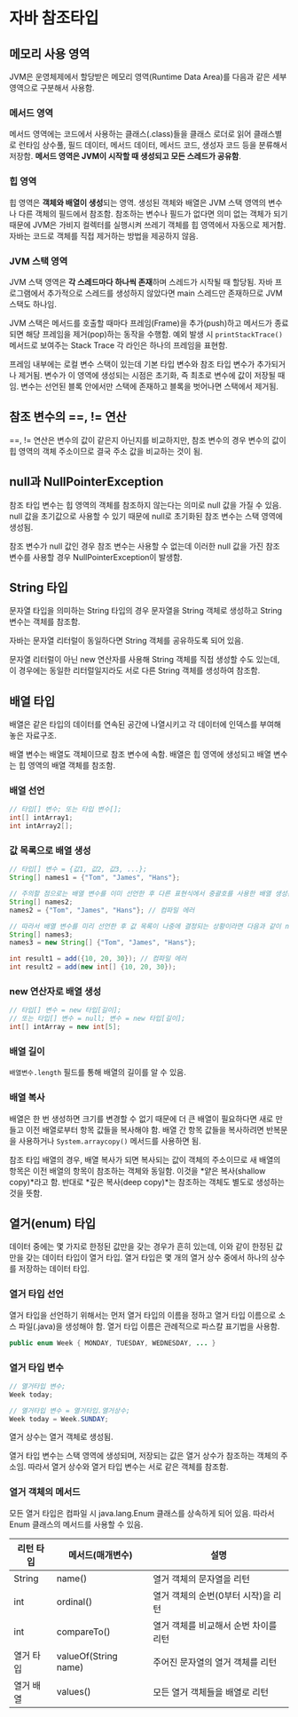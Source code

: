 # 자바 참조타입



## 메모리 사용 영역

JVM은 운영체제에서 할당받은 메모리 영역(Runtime Data Area)를 다음과 같은 세부 영역으로 구분해서 사용함.

### 메서드 영역

메서드 영역에는 코드에서 사용하는 클래스(.class)들을 클래스 로더로 읽어 클래스별로 런타임 상수풀, 필드 데이터, 메서드 데이터, 메서드 코드, 생성자 코드 등을 분류해서 저장함. **메서드 영역은 JVM이 시작할 때 생성되고 모든 스레드가 공유함**.

### 힙 영역

힙 영역은 **객체와 배열이 생성**되는 영역. 생성된 객체와 배열은 JVM 스택 영역의 변수나 다른 객체의 필드에서 참조함. 참조하는 변수나 필드가 없다면 의미 없는 객체가 되기 때문에 JVM은 가비지 컬렉터를 실행시켜 쓰레기 객체를 힙 영역에서 자동으로 제거함. 자바는 코드로 객체를 직접 제거하는 방법을 제공하지 않음.

### JVM 스택 영역

JVM 스택 영역은 **각 스레드마다 하나씩 존재**하며 스레드가 시작될 때 할당됨. 자바 프로그램에서 추가적으로 스레드를 생성하지 않았다면 main 스레드만 존재하므로 JVM 스택도 하나임.

JVM 스택은 메서드를 호출할 때마다 프레임(Frame)을 추가(push)하고 메서드가 종료되면 해당 프레임을 제거(pop)하는 동작을 수행함. 예외 발생 시 `printStackTrace()` 메서드로 보여주는 Stack Trace 각 라인은 하나의 프레임을 표현함.

프레임 내부에는 로컬 변수 스택이 있는데 기본 타입 변수와 참조 타입 변수가 추가되거나 제거됨. 변수가 이 영역에 생성되는 시점은 초기화, 즉 최초로 변수에 값이 저장될 때임. 변수는 선언된 블록 안에서만 스택에 존재하고 블록을 벗어나면 스택에서 제거됨.



## 참조 변수의 ==, != 연산

==, != 연산은 변수의 값이 같은지 아닌지를 비교하지만, 참조 변수의 경우 변수의 값이 힙 영역의 객체 주소이므로 결국 주소 값을 비교하는 것이 됨.



## null과 NullPointerException

참조 타입 변수는 힙 영역의 객체를 참조하지 않는다는 의미로 null 값을 가질 수 있음. null 값을 초기값으로 사용할 수 있기 때문에 null로 초기화된 참조 변수는 스택 영역에 생성됨.

참조 변수가 null 값인 경우 참조 변수는 사용할 수 없는데 이러한 null 값을 가진 참조 변수를 사용할 경우 NullPointerException이 발생함.



## String 타입

문자열 타입을 의미하는 String 타입의 경우 문자열을 String 객체로 생성하고 String 변수는 객체를 참조함.

자바는 문자열 리터럴이 동일하다면 String 객체를 공유하도록 되어 있음.

문자열 리터럴이 아닌 new 연산자를 사용해 String 객체를 직접 생성할 수도 있는데, 이 경우에는 동일한 리터럴일지라도 서로 다른 String 객체를 생성하여 참조함.



## 배열 타입

배열은 같은 타입의 데이터를 연속된 공간에 나열시키고 각 데이터에 인덱스를 부여해 놓은 자료구조.

배열 변수는 배열도 객체이므로 참조 변수에 속함. 배열은 힙 영역에 생성되고 배열 변수는 힙 영역의 배열 객체를 참조함.

### 배열 선언

```java
// 타입[] 변수; 또는 타입 변수[];
int[] intArray1;
int intArray2[];
```

### 값 목록으로 배열 생성

```java
// 타입[] 변수 = {값1, 값2, 값3, ...};
String[] names1 = {"Tom", "James", "Hans"};

// 주의할 점으로는 배열 변수를 이미 선언한 후 다른 표현식에서 중괄호를 사용한 배열 생성은 허용되지 않음.
String[] names2;
names2 = {"Tom", "James", "Hans"}; // 컴파일 에러

// 따라서 배열 변수를 미리 선언한 후 값 목록이 나중에 결정되는 상황이라면 다음과 같이 new 연산자를 사용해야 함.
String[] names3;
names3 = new String[] {"Tom", "James", "Hans"};

int result1 = add({10, 20, 30}); // 컴파일 에러
int result2 = add(new int[] {10, 20, 30});
```

 ### new 연산자로 배열 생성

```java
// 타입[] 변수 = new 타입[길이];
// 또는 타입[] 변수 = null; 변수 = new 타입[길이];
int[] intArray = new int[5];
```

### 배열 길이

`배열변수.length` 필드를 통해 배열의 길이를 알 수 있음.

### 배열 복사

배열은 한 번 생성하면 크기를 변경할 수 없기 때문에 더 큰 배열이 필요하다면 새로 만들고 이전 배열로부터 항목 값들을 복사해야 함. 배열 간 항목 값들을 복사하려면 반복문을 사용하거나 `System.arraycopy()` 메서드를 사용하면 됨.

참조 타입 배열의 경우, 배열 복사가 되면 복사되는 값이 객체의 주소이므로 새 배열의 항목은 이전 배열의 항목이 참조하는 객체와 동일함. 이것을 *얕은 복사(shallow copy)*라고 함. 반대로 *깊은 복사(deep copy)*는 참조하는 객체도 별도로 생성하는 것을 뜻함.



## 열거(enum) 타입

데이터 중에는 몇 가지로 한정된 값만을 갖는 경우가 흔히 있는데, 이와 같이 한정된 값만을 갖는 데이터 타입이 열거 타입. 열거 타입은 몇 개의 열거 상수 중에서 하나의 상수를 저장하는 데이터 타입.

### 열거 타입 선언

열거 타입을 선언하기 위해서는 먼저 열거 타입의 이름을 정하고 열거 타입 이름으로 소스 파일(.java)을 생성해야 함. 열거 타입 이름은 관례적으로 파스칼 표기법을 사용함.

```java
public enum Week { MONDAY, TUESDAY, WEDNESDAY, ... }
```

### 열거 타입 변수

```java
// 열거타입 변수;
Week today;

// 열거타입 변수 = 열거타입.열거상수;
Week today = Week.SUNDAY;
```

열거 상수는 열거 객체로 생성됨.

열거 타입 변수는 스택 영역에 생성되며, 저장되는 값은 열거 상수가 참조하는 객체의 주소임. 따라서 열거 상수와 열거 타입 변수는 서로 같은 객체를 참조함.

### 열거 객체의 메서드

모든 열거 타입은 컴파일 시 java.lang.Enum 클래스를 상속하게 되어 있음. 따라서 Enum 클래스의 메서드를 사용할 수 있음.

| 리턴 타입  | 메서드(매개변수)            | 설명                    |
| ------ | -------------------- | --------------------- |
| String | name()               | 열거 객체의 문자열을 리턴        |
| int    | ordinal()            | 열거 객체의 순번(0부터 시작)을 리턴 |
| int    | compareTo()          | 열거 객체를 비교해서 순번 차이를 리턴 |
| 열거 타입  | valueOf(String name) | 주어진 문자열의 열거 객체를 리턴    |
| 열거 배열  | values()             | 모든 열거 객체들을 배열로 리턴     |

